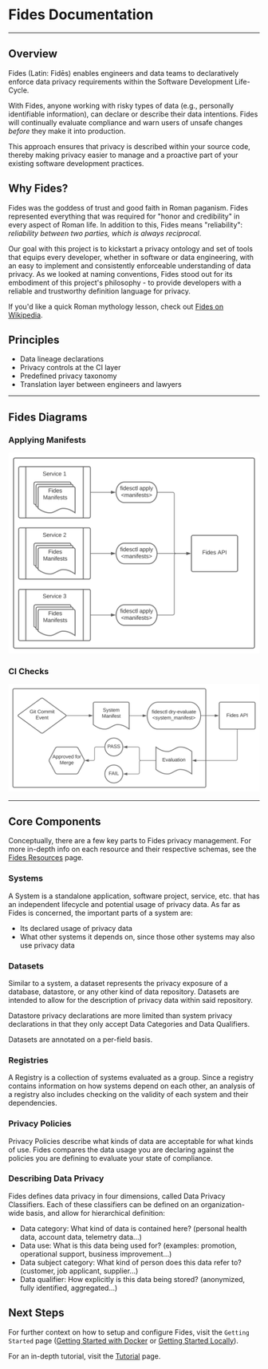 # Fides Documentation

---

## Overview

Fides (Latin: Fidēs) enables engineers and data teams to declaratively enforce data privacy requirements within the Software Development Life-Cycle.

With Fides, anyone working with risky types of data (e.g., personally identifiable information), can declare or describe their data intentions. Fides will continually evaluate compliance and warn users of unsafe changes _before_ they make it into production.

This approach ensures that privacy is described within your source code, thereby making privacy easier to manage and a proactive part of your existing software development practices.

## Why Fides?

Fides was the goddess of trust and good faith in Roman paganism. Fides represented everything that was required for "honor and credibility" in every aspect of Roman life. In addition to this, Fides means "reliability": _reliability between two parties, which is always reciprocal_.

Our goal with this project is to kickstart a privacy ontology and set of tools that equips every developer, whether in software or data engineering, with an easy to implement and consistently enforceable understanding of data privacy. As we looked at naming conventions, Fides stood out for its embodiment of this project's philosophy - to provide developers with a reliable and trustworthy definition language for privacy.

If you'd like a quick Roman mythology lesson, check out [Fides on Wikipedia](https://en.wikipedia.org/wiki/Fides_(deity)).

## Principles

* Data lineage declarations
* Privacy controls at the CI layer
* Predefined privacy taxonomy
* Translation layer between engineers and lawyers

---

## Fides Diagrams

### Applying Manifests

![alt text](img/Manifest_Flow.svg "Fides Manifest Workflow")

### CI Checks

![alt text](img/CI_Workflow.svg "Fides CI Workflow")

---

## Core Components

Conceptually, there are a few key parts to Fides privacy management. For more in-depth info on each resource and their respective schemas, see the [Fides Resources](https://ethyca.github.io/fides/fides_resources/) page.

### Systems

A System is a standalone application, software project, service, etc. that has an independent lifecycle and potential usage of privacy data. As far as Fides is concerned, the important parts of a system are:

* Its declared usage of privacy data
* What other systems it depends on, since those other systems may also use privacy data

### Datasets

Similar to a system, a dataset represents the privacy exposure of a database, datastore, or any other kind of data repository. Datasets are intended to allow for the description of privacy data within said repository.

Datastore privacy declarations are more limited than system privacy declarations in that they only accept Data Categories and Data Qualifiers.

Datasets are annotated on a per-field basis.

### Registries

A Registry is a collection of systems evaluated as a group. Since a registry contains information on how systems depend on each other, an analysis of a registry also includes checking on the validity of each system and their dependencies.

### Privacy Policies

Privacy Policies describe what kinds of data are acceptable for what kinds of use. Fides compares the data usage you are declaring against the policies you are defining to evaluate your state of compliance.

### Describing Data Privacy

Fides defines data privacy in four dimensions, called Data Privacy Classifiers. Each of these classifiers can be defined on an organization-wide basis, and allow for hierarchical definition:

* Data category: What kind of data is contained here?
(personal health data, account data, telemetry data...)
* Data use: What is this data being used for?
(examples: promotion, operational support, business improvement...)
* Data subject category: What kind of person does this data refer to?
(customer, job applicant, supplier...)
* Data qualifier: How explicitly is this data being stored?
(anonymized, fully identified, aggregated...)

## Next Steps

For further context on how to setup and configure Fides, visit the `Getting Started` page ([Getting Started with Docker](https://ethyca.github.io/fides/getting_started/docker/) or [Getting Started Locally](https://ethyca.github.io/fides/getting_started/local/)).

For an in-depth tutorial, visit the [Tutorial](https://ethyca.github.io/fides/tutorial/) page.
